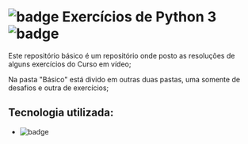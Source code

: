 # ![badge](https://img.shields.io/badge/Python-3776AB?style=for-the-badge&logo=python&logoColor=white) Exercícios de Python 3 ![badge](https://img.shields.io/badge/Python-3776AB?style=for-the-badge&logo=python&logoColor=white)

Este repositório básico é um repositório onde posto as resoluções de alguns exercícios do Curso em vídeo;

Na pasta "Básico" está divido em outras duas pastas, uma somente de desafios e outra de exercícios;

## Tecnologia utilizada:

- ![badge](https://img.shields.io/badge/PyCharm-000000.svg?&style=for-the-badge&logo=PyCharm&logoColor=white)






